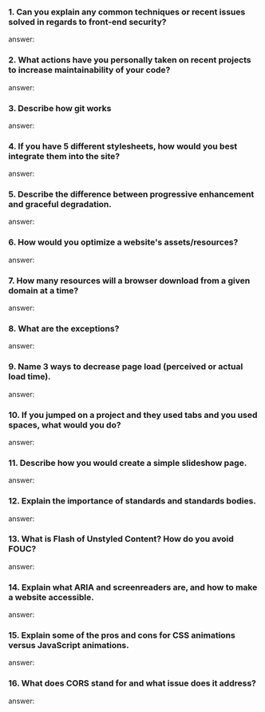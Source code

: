 
### 1. Can you explain any common techniques or recent issues solved in regards to front-end security?  
answer:

### 2. What actions have you personally taken on recent projects to increase maintainability of your code?  
answer:

### 3. Describe how git works  
answer:

### 4. If you have 5 different stylesheets, how would you best integrate them into the site?  
answer:

### 5. Describe the difference between progressive enhancement and graceful degradation.  
answer:

### 6. How would you optimize a website's assets/resources?  
answer:

### 7. How many resources will a browser download from a given domain at a time?  
answer:

### 8. What are the exceptions?  
answer:

### 9. Name 3 ways to decrease page load (perceived or actual load time).  
answer:

### 10. If you jumped on a project and they used tabs and you used spaces, what would you do?  
answer:

### 11. Describe how you would create a simple slideshow page.  
answer:

### 12. Explain the importance of standards and standards bodies.  
answer:

### 13. What is Flash of Unstyled Content? How do you avoid FOUC?  
answer:

### 14. Explain what ARIA and screenreaders are, and how to make a website accessible.  
answer:

### 15. Explain some of the pros and cons for CSS animations versus JavaScript animations.  
answer:

### 16. What does CORS stand for and what issue does it address?  
answer:

